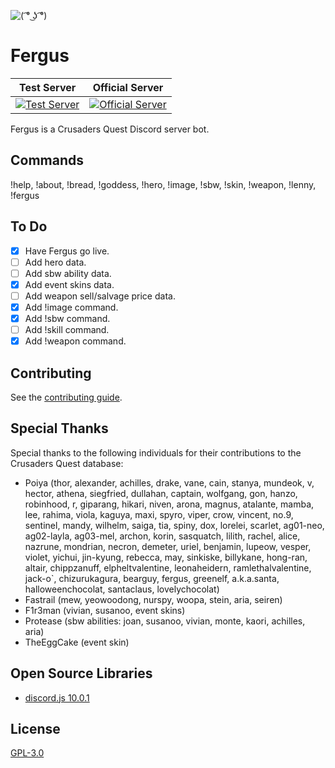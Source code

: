![](https://raw.githubusercontent.com/Johj/fergus/master/fergus.png "( ͡° ͜ʖ ͡°)")

# Fergus
| Test Server | Official Server |
|:-----------:|:---------------:|
| [![](https://discordapp.com/api/guilds/258167954913361930/widget.png "Test Server")](https://discord.gg/WjEFnzC) | [![](https://discordapp.com/api/guilds/206599473282023424/widget.png "Official Server")](https://discord.gg/6TRnyhj) |

Fergus is a Crusaders Quest Discord server bot.

## Commands
!help, !about, !bread, !goddess, !hero, !image, !sbw, !skin, !weapon, !lenny, !fergus

## To Do
- [x] Have Fergus go live.
- [ ] Add hero data.
- [ ] Add sbw ability data.
- [x] Add event skins data.
- [ ] Add weapon sell/salvage price data.
- [x] Add !image command.
- [x] Add !sbw command.
- [ ] Add !skill command.
- [x] Add !weapon command.

## Contributing
See the [contributing guide](https://github.com/Johj/fergus/tree/master/templates).

## Special Thanks
Special thanks to the following individuals for their contributions to the Crusaders Quest database:
- Poiya (thor, alexander, achilles, drake, vane, cain, stanya, mundeok, v, hector, athena, siegfried, dullahan, captain, wolfgang, gon, hanzo, robinhood, r, giparang, hikari, niven, arona, magnus, atalante, mamba, lee, rahima, viola, kaguya, maxi, spyro, viper, crow, vincent, no.9, sentinel, mandy, wilhelm, saiga, tia, spiny, dox, lorelei, scarlet, ag01-neo, ag02-layla, ag03-mel, archon, korin, sasquatch, lilith, rachel, alice, nazrune, mondrian, necron, demeter, uriel, benjamin, lupeow, vesper, violet, yichui, jin-kyung, rebecca, may, sinkiske, billykane, hong-ran, altair, chippzanuff, elpheltvalentine, leonaheidern, ramlethalvalentine, jack-o\`, chizurukagura, bearguy, fergus, greenelf, a.k.a.santa, halloweenchocolat, santaclaus, lovelychocolat)
- Fastrail (mew, yeowoodong, nurspy, woopa, stein, aria, seiren)
- F1r3man (vivian, susanoo, event skins)
- Protease (sbw abilities: joan, susanoo, vivian, monte, kaori, achilles, aria)
- TheEggCake (event skin)

## Open Source Libraries
- [discord.js 10.0.1](https://github.com/hydrabolt/discord.js/)

## License
[GPL-3.0](https://raw.githubusercontent.com/Johj/fergus/master/LICENSE)
